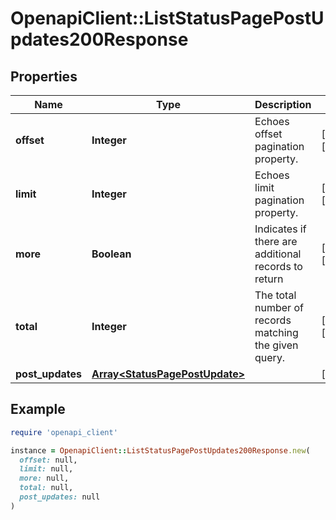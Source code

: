 # OpenapiClient::ListStatusPagePostUpdates200Response

## Properties

| Name | Type | Description | Notes |
| ---- | ---- | ----------- | ----- |
| **offset** | **Integer** | Echoes offset pagination property. | [optional][readonly] |
| **limit** | **Integer** | Echoes limit pagination property. | [optional][readonly] |
| **more** | **Boolean** | Indicates if there are additional records to return | [optional][readonly] |
| **total** | **Integer** | The total number of records matching the given query. | [optional][readonly] |
| **post_updates** | [**Array&lt;StatusPagePostUpdate&gt;**](StatusPagePostUpdate.md) |  | [optional] |

## Example

```ruby
require 'openapi_client'

instance = OpenapiClient::ListStatusPagePostUpdates200Response.new(
  offset: null,
  limit: null,
  more: null,
  total: null,
  post_updates: null
)
```

